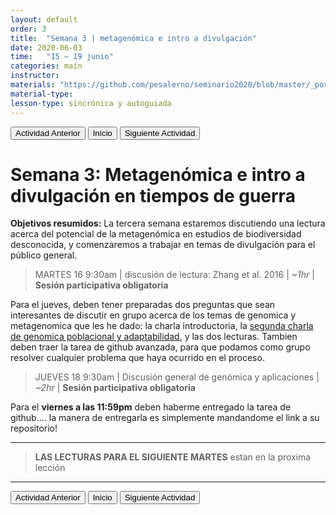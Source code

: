 ```yaml
---
layout: default
order: 3
title:  "Semana 3 | metagenómica e intro a divulgación"
date: 2020-06-03
time:   "15 – 19 junio"
categories: main
instructor: 
materials: "https://github.com/pesalerno/seminario2020/blob/master/_posts/2020-06-03-3_Semana_3.md"
material-type:
lesson-type: sincrónica y autoguiada
---
```


<a href="https://pesalerno.github.io/seminario2020/main/2020/06/02/2_Semana_2.html"><button>Actividad Anterior</button></a>		<a href="https://pesalerno.github.io/seminario2020/"><button>Inicio</button></a>    <a href="https://pesalerno.github.io/seminario2020/main/2020/06/04/4_Semana_4.html"><button>Siguiente Actividad</button></a>

# Semana 3: Metagenómica e intro a divulgación en tiempos de guerra

**Objetivos resumidos:** La tercera semana estaremos discutiendo una lectura acerca del potencial de la metagenómica en estudios de biodiversidad desconocida, y comenzaremos a trabajar en temas de divulgación para el público general. 


> MARTES 16 9:30am | discusión de lectura: Zhang et al. 2016 | *~1hr* | **Sesión participativa obligatoria**

Para el jueves, deben tener preparadas dos preguntas que sean interesantes de discutir en grupo acerca de los temas de genomica y metagenomica que les he dado: la charla introductoria, la [segunda charla de genomica poblacional y adaptabilidad](), y las dos lecturas. Tambien deben traer la tarea de github avanzada, para que podamos como grupo resolver cualquier problema que haya ocurrido en el proceso. 

 
> JUEVES 18 9:30am | Discusión general de genómica y aplicaciones | *~2hr* | **Sesión participativa obligatoria**

Para el **viernes a las 11:59pm** deben haberme entregado la tarea de github.... la manera de entregarla es simplemente mandandome el link a su repositorio! 

--------------

> **LAS LECTURAS PARA EL SIGUIENTE MARTES** estan en la proxima lección
 
----------------


<a href="https://pesalerno.github.io/seminario2020/main/2020/06/02/2_Semana_2.html"><button>Actividad Anterior</button></a>		<a href="https://pesalerno.github.io/seminario2020/"><button>Inicio</button></a>    <a href="https://pesalerno.github.io/seminario2020/main/2020/06/04/4_Semana_4.html"><button>Siguiente Actividad</button></a>
